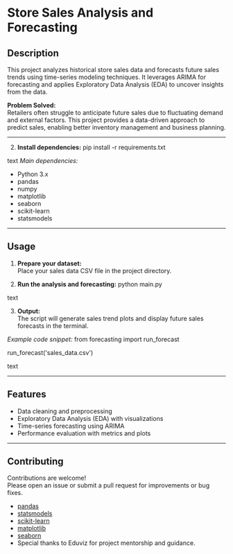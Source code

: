 # Store Sales Analysis and Forecasting

## Description

This project analyzes historical store sales data and forecasts future sales trends using time-series modeling techniques. It leverages ARIMA for forecasting and applies Exploratory Data Analysis (EDA) to uncover insights from the data.

**Problem Solved:**  
Retailers often struggle to anticipate future sales due to fluctuating demand and external factors. This project provides a data-driven approach to predict sales, enabling better inventory management and business planning.

---

2. **Install dependencies:**
pip install -r requirements.txt

text
*Main dependencies:*
- Python 3.x
- pandas
- numpy
- matplotlib
- seaborn
- scikit-learn
- statsmodels

---

## Usage

1. **Prepare your dataset:**  
Place your sales data CSV file in the project directory.

2. **Run the analysis and forecasting:**
python main.py

text

3. **Output:**  
The script will generate sales trend plots and display future sales forecasts in the terminal.

*Example code snippet:*
from forecasting import run_forecast

run_forecast('sales_data.csv')

text

---

## Features

- Data cleaning and preprocessing
- Exploratory Data Analysis (EDA) with visualizations
- Time-series forecasting using ARIMA
- Performance evaluation with metrics and plots

---

## Contributing

Contributions are welcome!  
Please open an issue or submit a pull request for improvements or bug fixes.


- [pandas](https://pandas.pydata.org/)
- [statsmodels](https://www.statsmodels.org/)
- [scikit-learn](https://scikit-learn.org/)
- [matplotlib](https://matplotlib.org/)
- [seaborn](https://seaborn.pydata.org/)
- Special thanks to Eduviz for project mentorship and guidance.
